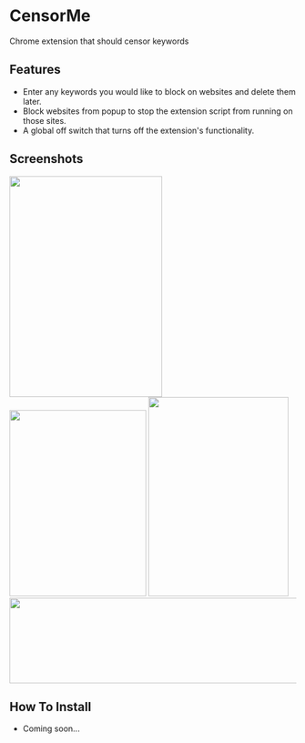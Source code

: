 # CensorMe
Chrome extension that should censor keywords

## Features
- Enter any keywords you would like to block on websites and delete them later.
- Block websites from popup to stop the extension script from running on those sites.
- A global off switch that turns off the extension's functionality.

## Screenshots
<img src="https://cdn.discordapp.com/attachments/602976258615279628/716338124329844766/unknown.png" height="388" width="268">        <img src="https://cdn.discordapp.com/attachments/602976258615279628/716338219314315314/unknown.png" height="327" width="240">        <img src="https://cdn.discordapp.com/attachments/602976258615279628/716338372117004631/unknown.png" height="350" width="246">
<img src="https://cdn.discordapp.com/attachments/602976258615279628/716342242339717130/unknown.png" height="150" width="962">

## How To Install
- Coming soon...
